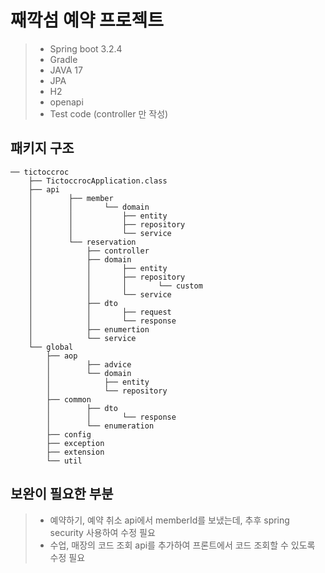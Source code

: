 # 째깍섬 예약 프로젝트
> * Spring boot 3.2.4
> * Gradle
> * JAVA 17
> * JPA
> * H2
> * openapi
> * Test code (controller 만 작성)

## 패키지 구조
```
── tictoccroc
    ├── TictoccrocApplication.class
    ├── api
    │        ├── member
    │        │       └── domain
    │        │           ├── entity
    │        │           ├── repository
    │        │           └── service
    │        └── reservation
    │            ├── controller
    │            ├── domain
    │            │       ├── entity
    │            │       ├── repository
    │            │       │       └── custom
    │            │       └── service
    │            ├── dto
    │            │       ├── request
    │            │       └── response
    │            ├── enumertion
    │            └── service
    └── global
        ├── aop
        │        ├── advice
        │        └── domain
        │            ├── entity
        │            └── repository
        ├── common
        │        ├── dto
        │        │       └── response
        │        └── enumeration
        ├── config
        ├── exception
        ├── extension
        └── util
```

## 보완이 필요한 부분
> * 예약하기, 예약 취소 api에서 memberId를 보냈는데, 추후 spring security 사용하여 수정 필요
> * 수업, 매장의 코드 조회 api를 추가하여 프론트에서 코드 조회할 수 있도록 수정 필요